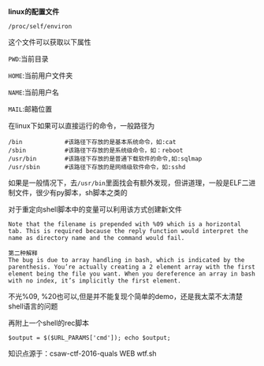 **linux的配置文件**

```
/proc/self/environ
```

这个文件可以获取以下属性

`PWD`:当前目录

`HOME`:当前用户文件夹

`NAME`:当前用户名

`MAIL`:邮箱位置



在linux下如果可以直接运行的命令，一般路径为

```
/bin			#该路径下存放的是基本系统命令，如:cat
/sbin			#该路径下存放的是系统级命令，如：reboot
/usr/bin		#该路径下存放的是普通下载软件的命令,如:sqlmap
/usr/sbin		#该路径下存放的是网络级软件命令，如:sshd
```

如果是一般情况下，去`/usr/bin`里面找会有额外发现，但讲道理，一般是ELF二进制文件，很少有py脚本，sh脚本之类的



对于重定向shell脚本中的变量可以利用该方式创建新文件

```
Note that the filename is prepended with %09 which is a horizontal tab. This is required because the reply function would interpret the name as directory name and the command would fail.

第二种解释
The bug is due to array handling in bash, which is indicated by the parenthesis. You’re actually creating a 2 element array with the first element being the file you want. When you dereference an array in bash with no index, it’s implicitly the first element.
```

不光%09, %20也可以,但是并不能复现个简单的demo，还是我太菜不太清楚shell语言的问题



再附上一个shell的rec脚本

```
$output = $($URL_PARAMS['cmd']); echo $output;
```



知识点源于：csaw-ctf-2016-quals WEB wtf.sh
